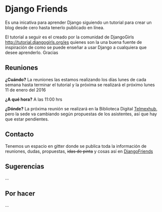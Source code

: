 # Django Friends
Es una inicativa para aprender Django siguiendo un tutorial para crear un blog desde cero hasta tenerlo publicado en línea.

El tutorial a seguir es el creado por la comunidad de DjangoGirls http://tutorial.djangogirls.org/es quienes son la una buena fuente de inspiración de como se puede enseñar a usar Django a cualquiera que desee aprenderlo. Gracias

## Reuniones
**¿Cuándo?** La reuniones las estamos realizando los días lunes de cada semana hasta terminar el tutorial y la próxima se realizará el próximo lunes 11 de enero del 2016

**¿A qué hora?**  A las 11:00 hrs

**¿Dónde?** La próxima reunión se realizará en la Biblioteca Digital [Telmexhub](http://telmexhub.org), pero la sede va cambiando según propuestas de los asistentes, así que hay que estar pendientes.

## Contacto
Tenemos un espacio en gitter donde se publica toda la información de reuniones, dudas, propuestas, ~~idas de pinta~~ y cosas así en [DjangoFriends](https://gitter.im/rctorr/djangofriends)

## Sugerencias
...

## Por hacer
...

